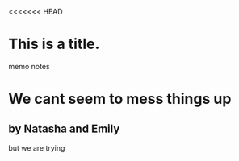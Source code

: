 <<<<<<< HEAD
# This is a title. 
memo notes

# We cant seem to mess things up
## by Natasha and Emily
but we are trying


